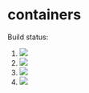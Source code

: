 # containers

Build status:

1. [![](https://github.com/maxinetamas/containers/workflows/tests-fibonacci/badge.svg)](https://github.com/maxinetamas/containers/actions?query=workflow%3Atests-fiibonacci)
1. [![](https://github.com/maxinetamas/containers/workflows/tests-range/badge.svg)](https://github.com/maxinetamas/containers/actions?query=workflow%3Atests-range)
1. [![](https://github.com/maxinetamas/containers/workflows/tests-BST/badge.svg)](https://github.com/maxinetamas/containers/actions?query=workflow%3Atests-BST)
1. [![](https://github.com/maxinetamas/containers/workflows/tests-BinaryTree/badge.svg)](https://github.com/maxinetamas/containers/actions?query=workflow%3Atests-BinaryTree)
